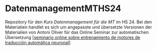 # DatenmanagementMTHS24
Repository für den *Kurs Datenmanagement für die MT* im HS 24. Bei den Materialien handlet es sich um angepasste und übersetzte Versionen der Materialien von Antoni Oliver für das Online Seminar zur automatischen Übersetzung [[seminario online sobre entrenamiento de motores de traducción automática neuronal]](https://github.com/mtuoc/seminario_online_TAN)
